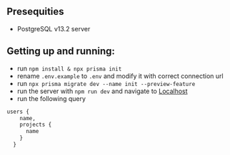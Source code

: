 ## Presequities
- PostgreSQL v13.2 server
## Getting up and running:
- run `npm install & npx prisma init`
- rename `.env.example` to `.env` and modify it with correct connection url
- run `npx prisma migrate dev --name init --preview-feature`
- run the server with `npm run dev` and navigate to [Localhost](http://127.0.0.1:4000/graphql)
- run the following query 
```graphql
users {
    name,
    projects {
      name
    }
  }
```
